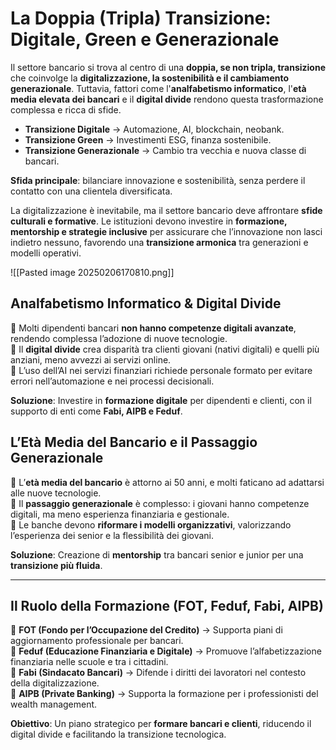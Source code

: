 # La Doppia (Tripla) Transizione: Digitale, Green e Generazionale

Il settore bancario si trova al centro di una **doppia, se non tripla, transizione** che coinvolge la **digitalizzazione, la sostenibilità e il cambiamento generazionale**. Tuttavia, fattori come l'**analfabetismo informatico**, l'**età media elevata dei bancari** e il **digital divide** rendono questa trasformazione complessa e ricca di sfide.

- **Transizione Digitale** → Automazione, AI, blockchain, neobank.  
- **Transizione Green** → Investimenti ESG, finanza sostenibile.  
- **Transizione Generazionale** → Cambio tra vecchia e nuova classe di bancari.

**Sfida principale**: bilanciare innovazione e sostenibilità, senza perdere il contatto con una clientela diversificata.

La digitalizzazione è inevitabile, ma il settore bancario deve affrontare **sfide culturali e formative**. Le istituzioni devono investire in **formazione, mentorship e strategie inclusive** per assicurare che l’innovazione non lasci indietro nessuno, favorendo una **transizione armonica** tra generazioni e modelli operativi.


![[Pasted image 20250206170810.png]]

## Analfabetismo Informatico & Digital Divide

🔹 Molti dipendenti bancari **non hanno competenze digitali avanzate**, rendendo complessa l’adozione di nuove tecnologie.  
🔹 Il **digital divide** crea disparità tra clienti giovani (nativi digitali) e quelli più anziani, meno avvezzi ai servizi online.  
🔹 L’uso dell’AI nei servizi finanziari richiede personale formato per evitare errori nell’automazione e nei processi decisionali.

**Soluzione**: Investire in **formazione digitale** per dipendenti e clienti, con il supporto di enti come **Fabi, AIPB e Feduf**.

## L’Età Media del Bancario e il Passaggio Generazionale

🔹 L’**età media del bancario** è attorno ai 50 anni, e molti faticano ad adattarsi alle nuove tecnologie.  
🔹 Il **passaggio generazionale** è complesso: i giovani hanno competenze digitali, ma meno esperienza finanziaria e gestionale.  
🔹 Le banche devono **riformare i modelli organizzativi**, valorizzando l’esperienza dei senior e la flessibilità dei giovani.

**Soluzione**: Creazione di **mentorship** tra bancari senior e junior per una **transizione più fluida**.

---

## Il Ruolo della Formazione (FOT, Feduf, Fabi, AIPB)

🔹 **FOT (Fondo per l’Occupazione del Credito)** → Supporta piani di aggiornamento professionale per bancari.  
🔹 **Feduf (Educazione Finanziaria e Digitale)** → Promuove l’alfabetizzazione finanziaria nelle scuole e tra i cittadini.  
🔹 **Fabi (Sindacato Bancari)** → Difende i diritti dei lavoratori nel contesto della digitalizzazione.  
🔹 **AIPB (Private Banking)** → Supporta la formazione per i professionisti del wealth management.

 **Obiettivo**: Un piano strategico per **formare bancari e clienti**, riducendo il digital divide e facilitando la transizione tecnologica.




